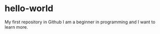 # hello-world
My first repository in Github
I am a beginner in programming and I want to learn more.
